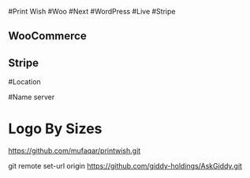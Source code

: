 #Print Wish
#Woo
#Next
#WordPress
#Live
#Stripe

## WooCommerce 
## Stripe

#Location

#Name server


# Logo By Sizes


https://github.com/mufaqar/printwish.git

git remote set-url origin https://github.com/giddy-holdings/AskGiddy.git
